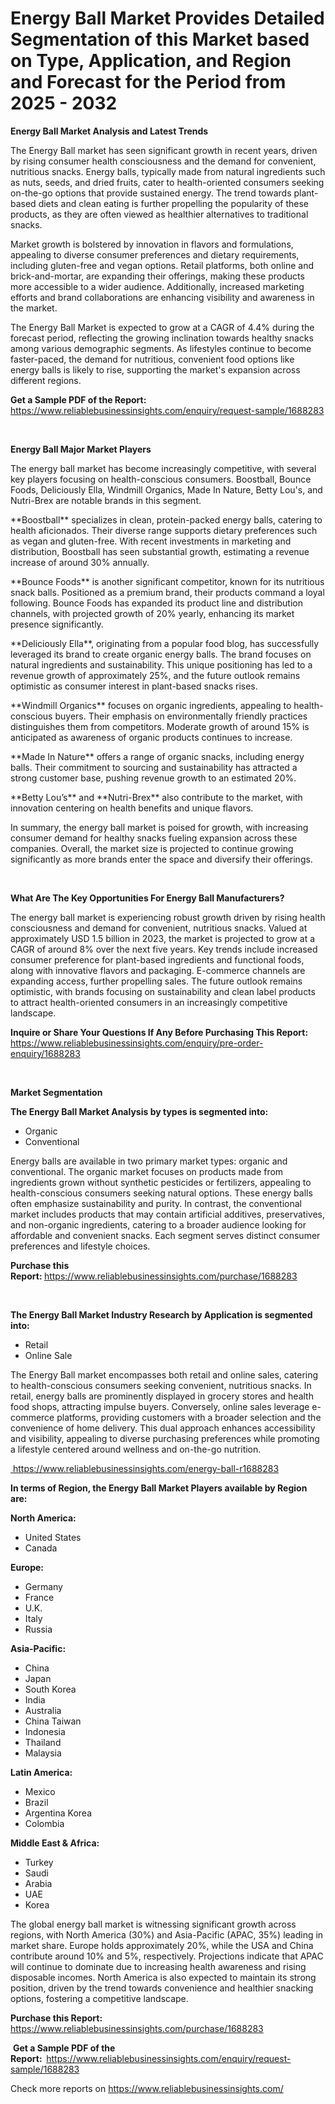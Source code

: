 <p><h1>Energy Ball Market Provides Detailed Segmentation of this Market based on Type, Application, and Region and Forecast for the Period from 2025 - 2032</h1></p><p><strong>Energy Ball Market Analysis and Latest Trends</strong></p>
<p><p>The Energy Ball market has seen significant growth in recent years, driven by rising consumer health consciousness and the demand for convenient, nutritious snacks. Energy balls, typically made from natural ingredients such as nuts, seeds, and dried fruits, cater to health-oriented consumers seeking on-the-go options that provide sustained energy. The trend towards plant-based diets and clean eating is further propelling the popularity of these products, as they are often viewed as healthier alternatives to traditional snacks.</p><p>Market growth is bolstered by innovation in flavors and formulations, appealing to diverse consumer preferences and dietary requirements, including gluten-free and vegan options. Retail platforms, both online and brick-and-mortar, are expanding their offerings, making these products more accessible to a wider audience. Additionally, increased marketing efforts and brand collaborations are enhancing visibility and awareness in the market.</p><p>The Energy Ball Market is expected to grow at a CAGR of 4.4% during the forecast period, reflecting the growing inclination towards healthy snacks among various demographic segments. As lifestyles continue to become faster-paced, the demand for nutritious, convenient food options like energy balls is likely to rise, supporting the market's expansion across different regions.</p></p>
<p><strong>Get a Sample PDF of the Report:&nbsp;</strong> <a href="https://www.reliablebusinessinsights.com/enquiry/request-sample/1688283?utm_campaign=2397&utm_medium=2&utm_source=Github&utm_content=ia&utm_term=14022025&utm_id=energy-ball">https://www.reliablebusinessinsights.com/enquiry/request-sample/1688283</a></p>
<p>&nbsp;</p>
<p><strong>Energy Ball Major Market Players</strong></p>
<p><p>The energy ball market has become increasingly competitive, with several key players focusing on health-conscious consumers. Boostball, Bounce Foods, Deliciously Ella, Windmill Organics, Made In Nature, Betty Lou's, and Nutri-Brex are notable brands in this segment.</p><p>**Boostball** specializes in clean, protein-packed energy balls, catering to health aficionados. Their diverse range supports dietary preferences such as vegan and gluten-free. With recent investments in marketing and distribution, Boostball has seen substantial growth, estimating a revenue increase of around 30% annually.</p><p>**Bounce Foods** is another significant competitor, known for its nutritious snack balls. Positioned as a premium brand, their products command a loyal following. Bounce Foods has expanded its product line and distribution channels, with projected growth of 20% yearly, enhancing its market presence significantly.</p><p>**Deliciously Ella**, originating from a popular food blog, has successfully leveraged its brand to create organic energy balls. The brand focuses on natural ingredients and sustainability. This unique positioning has led to a revenue growth of approximately 25%, and the future outlook remains optimistic as consumer interest in plant-based snacks rises.</p><p>**Windmill Organics** focuses on organic ingredients, appealing to health-conscious buyers. Their emphasis on environmentally friendly practices distinguishes them from competitors. Moderate growth of around 15% is anticipated as awareness of organic products continues to increase.</p><p>**Made In Nature** offers a range of organic snacks, including energy balls. Their commitment to sourcing and sustainability has attracted a strong customer base, pushing revenue growth to an estimated 20%.</p><p>**Betty Lou’s** and **Nutri-Brex** also contribute to the market, with innovation centering on health benefits and unique flavors.</p><p>In summary, the energy ball market is poised for growth, with increasing consumer demand for healthy snacks fueling expansion across these companies. Overall, the market size is projected to continue growing significantly as more brands enter the space and diversify their offerings.</p></p>
<p>&nbsp;</p>
<p><strong>What Are The Key Opportunities For Energy Ball Manufacturers?</strong></p>
<p><p>The energy ball market is experiencing robust growth driven by rising health consciousness and demand for convenient, nutritious snacks. Valued at approximately USD 1.5 billion in 2023, the market is projected to grow at a CAGR of around 8% over the next five years. Key trends include increased consumer preference for plant-based ingredients and functional foods, along with innovative flavors and packaging. E-commerce channels are expanding access, further propelling sales. The future outlook remains optimistic, with brands focusing on sustainability and clean label products to attract health-oriented consumers in an increasingly competitive landscape.</p></p>
<p><strong>Inquire or Share Your Questions If Any Before Purchasing This Report:</strong> <a href="https://www.reliablebusinessinsights.com/enquiry/pre-order-enquiry/1688283?utm_campaign=2397&utm_medium=2&utm_source=Github&utm_content=ia&utm_term=14022025&utm_id=energy-ball">https://www.reliablebusinessinsights.com/enquiry/pre-order-enquiry/1688283</a></p>
<p>&nbsp;</p>
<p><strong>Market Segmentation</strong></p>
<p><strong>The Energy Ball Market Analysis by types is segmented into:</strong></p>
<p><ul><li>Organic</li><li>Conventional</li></ul></p>
<p><p>Energy balls are available in two primary market types: organic and conventional. The organic market focuses on products made from ingredients grown without synthetic pesticides or fertilizers, appealing to health-conscious consumers seeking natural options. These energy balls often emphasize sustainability and purity. In contrast, the conventional market includes products that may contain artificial additives, preservatives, and non-organic ingredients, catering to a broader audience looking for affordable and convenient snacks. Each segment serves distinct consumer preferences and lifestyle choices.</p></p>
<p><strong>Purchase this Report:&nbsp;</strong><a href="https://www.reliablebusinessinsights.com/purchase/1688283?utm_campaign=2397&utm_medium=2&utm_source=Github&utm_content=ia&utm_term=14022025&utm_id=energy-ball">https://www.reliablebusinessinsights.com/purchase/1688283</a></p>
<p>&nbsp;</p>
<p><strong>The Energy Ball Market Industry Research by Application is segmented into:</strong></p>
<p><ul><li>Retail</li><li>Online Sale</li></ul></p>
<p><p>The Energy Ball market encompasses both retail and online sales, catering to health-conscious consumers seeking convenient, nutritious snacks. In retail, energy balls are prominently displayed in grocery stores and health food shops, attracting impulse buyers. Conversely, online sales leverage e-commerce platforms, providing customers with a broader selection and the convenience of home delivery. This dual approach enhances accessibility and visibility, appealing to diverse purchasing preferences while promoting a lifestyle centered around wellness and on-the-go nutrition.</p></p>
<p><a href="https://www.reliablebusinessinsights.com/energy-ball-r1688283?utm_campaign=2397&utm_medium=2&utm_source=Github&utm_content=ia&utm_term=14022025&utm_id=energy-ball">&nbsp;https://www.reliablebusinessinsights.com/energy-ball-r1688283</a></p>
<p><strong>In terms of Region, the Energy Ball Market Players available by Region are:</strong></p>
<p>
    <p> <strong> North America: </strong>
        <ul>
            <li>United States</li>
            <li>Canada</li>
        </ul>
        </p> 
    <p> <strong> Europe: </strong>
        <ul>
            <li>Germany</li>
            <li>France</li>
            <li>U.K.</li>
            <li>Italy</li>
            <li>Russia</li>
        </ul>
        </p> 
    <p> <strong> Asia-Pacific: </strong>
        <ul>
            <li>China</li>
            <li>Japan</li>
            <li>South Korea</li>
            <li>India</li>
            <li>Australia</li>
            <li>China Taiwan</li>
            <li>Indonesia</li>
            <li>Thailand</li>
            <li>Malaysia</li>
        </ul>
        </p> 
    <p> <strong> Latin America: </strong>
        <ul>
            <li>Mexico</li>
            <li>Brazil</li>
            <li>Argentina Korea</li>
            <li>Colombia</li>
        </ul>
        </p> 
    <p> <strong> Middle East & Africa: </strong>
        <ul>
            <li>Turkey</li>
            <li>Saudi</li>
            <li>Arabia</li>
            <li>UAE</li>
            <li>Korea</li>
        </ul>
    </p>
    </p>
<p><p>The global energy ball market is witnessing significant growth across regions, with North America (30%) and Asia-Pacific (APAC, 35%) leading in market share. Europe holds approximately 20%, while the USA and China contribute around 10% and 5%, respectively. Projections indicate that APAC will continue to dominate due to increasing health awareness and rising disposable incomes. North America is also expected to maintain its strong position, driven by the trend towards convenience and healthier snacking options, fostering a competitive landscape.</p></p>
<p><strong>Purchase this Report: </strong><a href="https://www.reliablebusinessinsights.com/purchase/1688283?utm_campaign=2397&utm_medium=2&utm_source=Github&utm_content=ia&utm_term=14022025&utm_id=energy-ball">https://www.reliablebusinessinsights.com/purchase/1688283</a></p>
<p>&nbsp;<strong>Get a Sample PDF of the Report:&nbsp;&nbsp;</strong><a href="https://www.reliablebusinessinsights.com/enquiry/request-sample/1688283?utm_campaign=2397&utm_medium=2&utm_source=Github&utm_content=ia&utm_term=14022025&utm_id=energy-ball">https://www.reliablebusinessinsights.com/enquiry/request-sample/1688283</a></p>
<p><strong></strong></p>
<p>Check more reports on <a href="https://www.reliablebusinessinsights.com/?utm_campaign=2397&utm_medium=2&utm_source=Github&utm_content=ia&utm_term=14022025&utm_id=energy-ball">https://www.reliablebusinessinsights.com/</a></p>